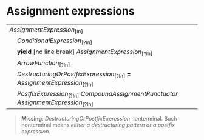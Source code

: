# Assignment expressions

<table>
    <tr>
        <td colspan="2"><i>AssignmentExpression</i><sub>[In]</sub></td>
    </tr>
    <tr>
        <td>&nbsp;</td><td><i>ConditionalExpression</i><sub>[?In]</sub></td>
    </tr>
    <tr>
        <td>&nbsp;</td><td><b>yield</b> [no line break] <i>AssignmentExpression</i><sub>[?In]</sub></td>
    </tr>
    <tr>
        <td>&nbsp;</td><td><i>ArrowFunction</i><sub>[?In]</sub></td>
    </tr>
    <tr>
        <td>&nbsp;</td><td><i>DestructuringOrPostfixExpression</i><sub>[?In]</sub> <b>=</b> <i>AssignmentExpression</i><sub>[?In]</sub></td>
    </tr>
    <tr>
        <td>&nbsp;</td><td><i>PostfixExpression</i><sub>[?In]</sub> <i>CompoundAssignmentPunctuator</i> <i>AssignmentExpression</i><sub>[?In]</sub></td>
    </tr>
</table>

> **Missing**: <i>DestructuringOrPostfixExpression</i> nonterminal. Such nonterminal means *either a destructuring pattern or a postfix expression*.